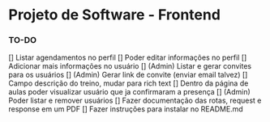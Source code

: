 
# Projeto de Software - Frontend

### TO-DO
[] Listar agendamentos no perfil
[] Poder editar informações no perfil
[] Adicionar mais informações no usuário
[] (Admin) Listar e gerar convites para os usuários
[] (Admin) Gerar link de convite (enviar email talvez)
[] Campo descrição do treino, mudar para rich text
[] Dentro da página de aulas poder visualizar usuário que ja confirmaram a presença
[] (Admin) Poder listar e remover usuários
[] Fazer documentação das rotas, request e response em um PDF
[] Fazer instruções para instalar no README.md



